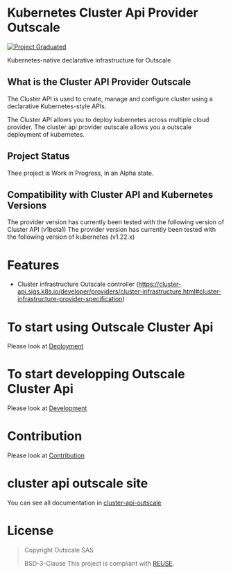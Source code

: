 # Kubernetes Cluster Api Provider Outscale
[![Project Graduated](https://docs.outscale.com/fr/userguide/_images/Project-Graduated-green.svg)](https://docs.outscale.com/en/userguide/Open-Source-Projects.html)

Kubernetes-native declarative infrastructure for Outscale

## What is the Cluster API Provider Outscale

The Cluster API is used to create, manage and configure cluster using a declarative Kubernetes-style APIs.

The Cluster API allows you to deploy kubernetes across multiple cloud provider. The cluster api provider outscale allows you a outscale deployment of kubernetes.

## Project Status
 
Thee project is Work in Progress,  in an Alpha state.


## Compatibility with Cluster API and Kubernetes Versions

The provider version has currently been tested with the following version of Cluster API (v1beta1)
The provider version has currently been tested with the following version of kubernetes (v1.22.x)
# Features

- Cluster infrastructure Outscale controller (https://cluster-api.sigs.k8s.io/developer/providers/cluster-infrastructure.html#cluster-infrastructure-provider-specification)

# To start using Outscale Cluster Api
Please look at [Deployment](./docs/src/topics/get-started-with-clusterctl.md)

# To start developping Outscale Cluster Api
Please look at [Development](./docs/src/developers/developement.md)

# Contribution
Please look at [Contribution](CONTRIBUTING.md)

# cluster api outscale site

You can see all documentation in [cluster-api-outscale](https://cluster-api-outscale.oos-website.eu-west-2.outscale.com)

# License

> Copyright Outscale SAS
>
> BSD-3-Clause
This project is compliant with [REUSE](https://reuse.software/).

